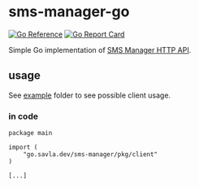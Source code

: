 # sms-manager-go

[![Go Reference](https://pkg.go.dev/badge/go.savla.dev/sms-manager.svg)](https://pkg.go.dev/go.savla.dev/sms-manager)
[![Go Report Card](https://goreportcard.com/badge/go.savla.dev/sms-manager)](https://goreportcard.com/report/go.savla.dev/sms-manager)

Simple Go implementation of [SMS Manager HTTP API](https://smsmanager.cz/api/http).

## usage

See [example](/example) folder to see possible client usage.

### in code
```
package main

import (
	"go.savla.dev/sms-manager/pkg/client"
)

[...]
```
